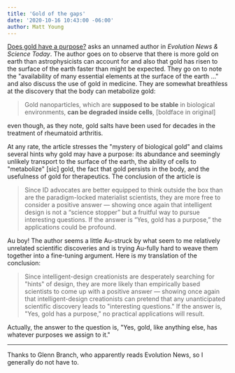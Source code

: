```yaml
---
title: 'Gold of the gaps'
date: '2020-10-16 10:43:00 -06:00'
author: Matt Young
---
```

[Does gold have a purpose?](https://evolutionnews.org/2020/10/does-gold-have-a-purpose-science-hints-at-answers/) asks an unnamed author in *Evolution News & Science Today*. The author goes on to observe that there is more gold on earth than astrophysicists can account for and also that gold has risen to the surface of the earth faster than might be expected. They go on to note the "availability of many essential elements at the surface of the earth …" and also discuss the use of gold in medicine. They are somewhat breathless at the discovery that the body can metabolize gold:

>Gold nanoparticles, which are **supposed to be stable** in biological environments, **can be degraded inside cells**, [boldface in original]

even though, as they note, gold salts have been used for decades in the treatment of rheumatoid arthritis.

At any rate, the article stresses the "mystery of biological gold" and claims several hints why gold may have a purpose: its abundance and seemingly unlikely transport to the surface of the earth, the ability of cells to "metabolize" [sic] gold, the fact that gold persists in the body, and the usefulness of gold for therapeutics. The conclusion of the article is

>Since ID advocates are better equipped to think outside the box than are the paradigm-locked materialist scientists, they are more free to consider a positive answer — showing once again that intelligent design is not a “science stopper” but a fruitful way to pursue interesting questions. If the answer is “Yes, gold has a purpose,” the applications could be profound.

Au boy! The author seems a little Au-struck by what seem to me relatively unrelated scientific discoveries and is trying Au-fully hard to weave them together into a fine-tuning argument. Here is my translation of the conclusion:

>Since intelligent-design creationists are desperately searching for "hints" of design, they are more likely than empirically based scientists to come up with a positive answer — showing once again that intelligent-design creationists can pretend that any unanticipated scientific discovery leads to "interesting questions." If the answer is, "Yes, gold has a purpose," no practical applications will result.

Actually, the answer to the question is, "Yes, gold, like anything else, has whatever purposes we assign to it."

***

Thanks to Glenn Branch, who apparently reads Evolution News, so I generally do not have to.
